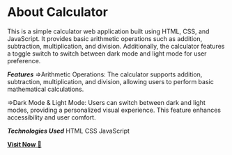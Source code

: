 # About Calculator
This is a simple calculator web application built using HTML, CSS, and JavaScript. It provides basic arithmetic operations such as addition, subtraction, multiplication, and division. Additionally, the calculator features a toggle switch to switch between dark mode and light mode for user preference.

***Features***
=>Arithmetic Operations: The calculator supports addition, subtraction, multiplication, and division, allowing users to perform basic mathematical calculations.

=>Dark Mode & Light Mode: Users can switch between dark and light modes, providing a personalized visual experience. This feature enhances accessibility and user comfort.

***Technologies Used***
HTML
CSS
JavaScript

<a href="https://vinayscalculato.ccbp.tech" target="_blank">**Visit Now** 🚀</a>
